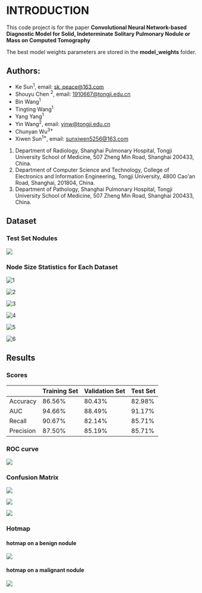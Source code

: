 # INTRODUCTION

This code project is for the paper  **Convolutional Neural Network-based Diagnostic Model for Solid, Indeterminate Solitary Pulmonary Nodule or Mass on Computed Tomography**

The best model weights parameters are stored in the **model_weights** folder.

## Authors:

- Ke Sun<sup>1</sup>, email: sk_peace@163.com
- Shouyu Chen <sup>2</sup>, email: 1910667@tongji.edu.cn
- Bin Wang<sup>1</sup>
- Tingting Wang<sup>1</sup>
- Yang Yang<sup>1</sup>
- Yin Wang<sup>2</sup>, email: yinw@tongji.edu.cn
- Chunyan Wu<sup>3\*</sup>
- Xiwen Sun<sup>1\*</sup>, email: sunxiwen5256@163.com


1. Department of Radiology, Shanghai Pulmonary Hospital, Tongji University School of Medicine, 507 Zheng Min Road, Shanghai 200433, China. 
2. Department of Computer Science and Technology, College of Electronics and Information Engineering, Tongji University, 4800 Cao'an Road, Shanghai, 201804, China.
3. Department of Pathology, Shanghai Pulmonary Hospital, Tongji University School of Medicine, 507 Zheng Min Road, Shanghai 200433, China.


## Dataset

### Test Set Nodules

![](/imgs/nodule_test_demo.png)

### Node Size Statistics for Each Dataset

![1](/imgs/hist_train_be.png)

![2](/imgs/hist_train_ma.png)

![3](/imgs/hist_valid_be.png)

![4](/imgs/hist_valid_ma.png)

![5](/imgs/hist_test_be.png)

![6](/imgs/hist_test_ma.png)


## Results

### Scores

|     | Training Set  | Validation Set | Test Set | 
|  ----  | ----  | ----  | ----  | 
| Accuracy  | 86.56% | 80.43% | 82.98% | 
| AUC  | 94.66% | 88.49% | 91.17% | 
| Recall  | 90.67% | 82.14% | 85.71% | 
| Precision  | 87.50% | 85.19% | 85.71% | 

### ROC curve

![](/imgs/auc.png)

### Confusion Matrix

![](/imgs/train_confusion_matrix.png)

![](/imgs/validation_confusion_matrix.png)

![](/imgs/test_confusion_matrix.png)


### Hotmap

#### hotmap on a benign nodule
![](/imgs/hotmap_benign_nodule.png)

#### hotmap on a malignant nodule
![](/imgs/hotmap_malignant_nodule.png)

